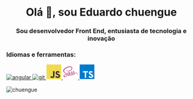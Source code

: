 <h1 align="center">Olá 👋, sou Eduardo chuengue</h1>
<h3 align="center">Sou desenvolvedor Front End, entusiasta de tecnologia e inovação</h3>

<p align="left">
</p>

<h3 align="left">Idiomas e ferramentas:</h3>
<p align="left"> <a href="https://angular.io" target="_blank" rel="noreferrer"> <img src="https://angular.io/assets/images/logos/angular/angular.svg" alt="angular" width="40" height="40"/> </a> <a href="https://git-scm.com/" target="_blank" rel ="noreferrer"> <img src="https://www.vectorlogo.zone/logos/git-scm/git-scm-icon.svg" alt="git" width="40" height="40"/ > </a> <a href="https://developer.mozilla.org/enUS/docs/Web/JavaScript" target="_blank" rel="noreferrer"> <img src="https://raw.githubusercontent.com/devicons/devicon/master/icons/javascript/javascript-original.svg" alt="javascript" width="40" height="40"/> </a> <a href="https://sass- lang.com" target="_blank" rel="noreferrer"> <img src="https://raw.githubusercontent.com/devicons/devicon/master/icons/sass/sass-original.svg" alt="sass " width="40" height="40"/> </a> <a href="https://www.typescriptlang.org/" target="_blank" rel="noreferrer"> <img src="https://raw.githubusercontent.com/devicons/devicon/master/icons/typescript/typescript-original.svg" alt="typescript" width="40" height="40"/> </a></p>



<p><img align="center" src="https://github-readme-streak-stats.herokuapp.com/?user=chuengue&" alt="chuengue" /></p>
